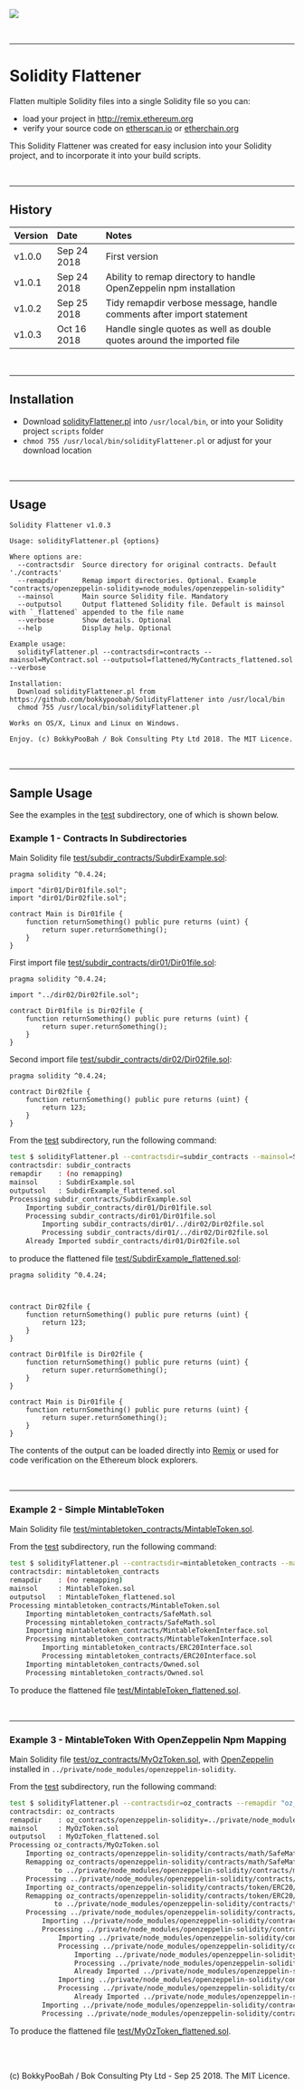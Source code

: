 <kbd><img src="images/PrincessLeiaPeachExpelsARainbowBigBang-SolidityFlattener-940x198.png" /></kbd>

<br />

<hr />

# Solidity Flattener

Flatten multiple Solidity files into a single Solidity file so you can:

* load your project in http://remix.ethereum.org
* verify your source code on [etherscan.io](https://etherscan.io/) or [etherchain.org](https://www.etherchain.org)

This Solidity Flattener was created for easy inclusion into your Solidity project, and to incorporate it into your build scripts.

<br />

<hr />

## History

Version | Date | Notes
:------ |:---- |:-----
v1.0.0  | Sep 24 2018 | First version
v1.0.1  | Sep 24 2018 | Ability to remap directory to handle OpenZeppelin npm installation
v1.0.2  | Sep 25 2018 | Tidy remapdir verbose message, handle comments after import statement
v1.0.3  | Oct 16 2018 | Handle single quotes as well as double quotes around the imported file

<br />

<hr />

## Installation

* Download [solidityFlattener.pl](solidityFlattener.pl) into `/usr/local/bin`, or into your Solidity project `scripts` folder
* `chmod 755 /usr/local/bin/solidityFlattener.pl` or adjust for your download location

<br />

<hr />

## Usage

```
Solidity Flattener v1.0.3

Usage: solidityFlattener.pl {options}

Where options are:
  --contractsdir  Source directory for original contracts. Default './contracts'
  --remapdir      Remap import directories. Optional. Example "contracts/openzeppelin-solidity=node_modules/openzeppelin-solidity"
  --mainsol       Main source Solidity file. Mandatory
  --outputsol     Output flattened Solidity file. Default is mainsol with `_flattened` appended to the file name
  --verbose       Show details. Optional
  --help          Display help. Optional

Example usage:
  solidityFlattener.pl --contractsdir=contracts --mainsol=MyContract.sol --outputsol=flattened/MyContracts_flattened.sol --verbose

Installation:
  Download solidityFlattener.pl from https://github.com/bokkypoobah/SolidityFlattener into /usr/local/bin
  chmod 755 /usr/local/bin/solidityFlattener.pl

Works on OS/X, Linux and Linux on Windows.

Enjoy. (c) BokkyPooBah / Bok Consulting Pty Ltd 2018. The MIT Licence.
```

<br />

<hr />

## Sample Usage

See the examples in the [test](test) subdirectory, one of which is shown below.

### Example 1 - Contracts In Subdirectories

Main Solidity file [test/subdir_contracts/SubdirExample.sol](test/subdir_contracts/SubdirExample.sol):

```solidity
pragma solidity ^0.4.24;

import "dir01/Dir01file.sol";
import "dir01/Dir02file.sol";

contract Main is Dir01file {
    function returnSomething() public pure returns (uint) {
        return super.returnSomething();
    }
}
```

First import file [test/subdir_contracts/dir01/Dir01file.sol](test/subdir_contracts/dir01/Dir01file.sol):

```solidity
pragma solidity ^0.4.24;

import "../dir02/Dir02file.sol";

contract Dir01file is Dir02file {
    function returnSomething() public pure returns (uint) {
        return super.returnSomething();
    }
}
```

Second import file [test/subdir_contracts/dir02/Dir02file.sol](test/subdir_contracts/dir02/Dir02file.sol):

```solidity
pragma solidity ^0.4.24;

contract Dir02file {
    function returnSomething() public pure returns (uint) {
        return 123;
    }
}
```

From the [test](test) subdirectory, run the following command:

```bash
test $ solidityFlattener.pl --contractsdir=subdir_contracts --mainsol=SubdirExample.sol --outputsol=SubdirExample_flattened.sol --verbose
contractsdir: subdir_contracts
remapdir    : (no remapping)
mainsol     : SubdirExample.sol
outputsol   : SubdirExample_flattened.sol
Processing subdir_contracts/SubdirExample.sol
    Importing subdir_contracts/dir01/Dir01file.sol
    Processing subdir_contracts/dir01/Dir01file.sol
        Importing subdir_contracts/dir01/../dir02/Dir02file.sol
        Processing subdir_contracts/dir01/../dir02/Dir02file.sol
    Already Imported subdir_contracts/dir01/Dir02file.sol
```

to produce the flattened file [test/SubdirExample_flattened.sol](test/SubdirExample_flattened.sol):

```solidity
pragma solidity ^0.4.24;



contract Dir02file {
    function returnSomething() public pure returns (uint) {
        return 123;
    }
}

contract Dir01file is Dir02file {
    function returnSomething() public pure returns (uint) {
        return super.returnSomething();
    }
}

contract Main is Dir01file {
    function returnSomething() public pure returns (uint) {
        return super.returnSomething();
    }
}
```

The contents of the output can be loaded directly into [Remix](http://remix.ethereum.org/) or used for code verification on the Ethereum block explorers.

<br />

<hr />

### Example 2 - Simple MintableToken

Main Solidity file [test/mintabletoken_contracts/MintableToken.sol](test/mintabletoken_contracts/MintableToken.sol).

From the [test](test) subdirectory, run the following command:

```bash
test $ solidityFlattener.pl --contractsdir=mintabletoken_contracts --mainsol=MintableToken.sol --outputsol=MintableToken_flattened.sol --verbose
contractsdir: mintabletoken_contracts
remapdir    : (no remapping)
mainsol     : MintableToken.sol
outputsol   : MintableToken_flattened.sol
Processing mintabletoken_contracts/MintableToken.sol
    Importing mintabletoken_contracts/SafeMath.sol
    Processing mintabletoken_contracts/SafeMath.sol
    Importing mintabletoken_contracts/MintableTokenInterface.sol
    Processing mintabletoken_contracts/MintableTokenInterface.sol
        Importing mintabletoken_contracts/ERC20Interface.sol
        Processing mintabletoken_contracts/ERC20Interface.sol
    Importing mintabletoken_contracts/Owned.sol
    Processing mintabletoken_contracts/Owned.sol
```

To produce the flattened file [test/MintableToken_flattened.sol](test/MintableToken_flattened.sol).

<br />

<hr />

### Example 3 - MintableToken With OpenZeppelin Npm Mapping

Main Solidity file [test/oz_contracts/MyOzToken.sol](test/oz_contracts/MyOzToken.sol), with [OpenZeppelin](https://github.com/OpenZeppelin/openzeppelin-solidity) installed in `../private/node_modules/openzeppelin-solidity`.

From the [test](test) subdirectory, run the following command:

```bash
test $ solidityFlattener.pl --contractsdir=oz_contracts --remapdir "oz_contracts/openzeppelin-solidity=../private/node_modules/openzeppelin-solidity" --mainsol=MyOzToken.sol --verbose
contractsdir: oz_contracts
remapdir    : oz_contracts/openzeppelin-solidity=../private/node_modules/openzeppelin-solidity
mainsol     : MyOzToken.sol
outputsol   : MyOzToken_flattened.sol
Processing oz_contracts/MyOzToken.sol
    Importing oz_contracts/openzeppelin-solidity/contracts/math/SafeMath.sol
    Remapping oz_contracts/openzeppelin-solidity/contracts/math/SafeMath.sol
           to ../private/node_modules/openzeppelin-solidity/contracts/math/SafeMath.sol
    Processing ../private/node_modules/openzeppelin-solidity/contracts/math/SafeMath.sol
    Importing oz_contracts/openzeppelin-solidity/contracts/token/ERC20/MintableToken.sol
    Remapping oz_contracts/openzeppelin-solidity/contracts/token/ERC20/MintableToken.sol
           to ../private/node_modules/openzeppelin-solidity/contracts/token/ERC20/MintableToken.sol
    Processing ../private/node_modules/openzeppelin-solidity/contracts/token/ERC20/MintableToken.sol
        Importing ../private/node_modules/openzeppelin-solidity/contracts/token/ERC20/StandardToken.sol
        Processing ../private/node_modules/openzeppelin-solidity/contracts/token/ERC20/StandardToken.sol
            Importing ../private/node_modules/openzeppelin-solidity/contracts/token/ERC20/BasicToken.sol
            Processing ../private/node_modules/openzeppelin-solidity/contracts/token/ERC20/BasicToken.sol
                Importing ../private/node_modules/openzeppelin-solidity/contracts/token/ERC20/ERC20Basic.sol
                Processing ../private/node_modules/openzeppelin-solidity/contracts/token/ERC20/ERC20Basic.sol
                Already Imported ../private/node_modules/openzeppelin-solidity/contracts/token/ERC20/../../math/SafeMath.sol
            Importing ../private/node_modules/openzeppelin-solidity/contracts/token/ERC20/ERC20.sol
            Processing ../private/node_modules/openzeppelin-solidity/contracts/token/ERC20/ERC20.sol
                Already Imported ../private/node_modules/openzeppelin-solidity/contracts/token/ERC20/ERC20Basic.sol
        Importing ../private/node_modules/openzeppelin-solidity/contracts/token/ERC20/../../ownership/Ownable.sol
        Processing ../private/node_modules/openzeppelin-solidity/contracts/token/ERC20/../../ownership/Ownable.sol
```

To produce the flattened file [test/MyOzToken_flattened.sol](test/MyOzToken_flattened.sol).

<br />

<br />

(c) BokkyPooBah / Bok Consulting Pty Ltd - Sep 25 2018. The MIT Licence.
